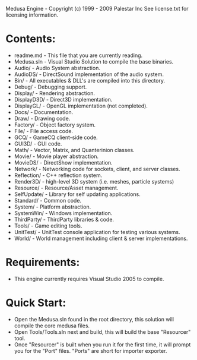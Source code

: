 Medusa Engine - Copyright (c) 1999 - 2009 Palestar Inc
See license.txt for licensing information.

# Contents:
* readme.md - This file that you are currently reading.
* Medusa.sln - Visual Studio Solution to compile the base binaries.
* Audio/ - Audio System abstraction.
* AudioDS/ - DirectSound implementation of the audio system.
* Bin/ - All executables & DLL's are compiled into this directory.
* Debug/ - Debugging support.
* Display/ - Rendering abstraction.
* DisplayD3D/ - Direct3D implementation.
* DisplayGL/ - OpenGL implementation (not completed).
* Docs/ - Documentation.
* Draw/ - Drawing code.
* Factory/ - Object factory system.
* File/ - File access code.
* GCQ/ - GameCQ client-side code.
* GUI3D/ - GUI code.
* Math/ - Vector, Matrix, and Quanterinion classes.
* Movie/ - Movie player abstraction.
* MovieDS/ - DirectShow implementation.
* Network/ - Networking code for sockets, client, and server classes.
* Reflection/ - C++ reflection system.
* Render3D/ - high-level 3D system (i.e. meshes, particle systems)
* Resource/ - Resource/Asset management.
* SelfUpdate/ - Library for self updating applications.
* Standard/ - Common code.
* System/ - Platform abstraction.
* SystemWin/ - Windows implementation.
* ThirdParty/ - ThirdParty libraries & code.
* Tools/ - Game editing tools.
* UnitTest/ - UnitTest console application for testing various systems.
* World/ - World management including client & server implementations.


# Requirements:
* This engine currently requires Visual Studio 2005 to compile. 

# Quick Start:
* Open the Medusa.sln found in the root directory, this solution will compile the core medusa files. 
* Open Tools/Tools.sln next and build, this will build the base "Resourcer" tool. 
* Once "Resourcer" is built when you run it for the first time, it will prompt you for the "Port" files. "Ports" are short for importer
exporter. 